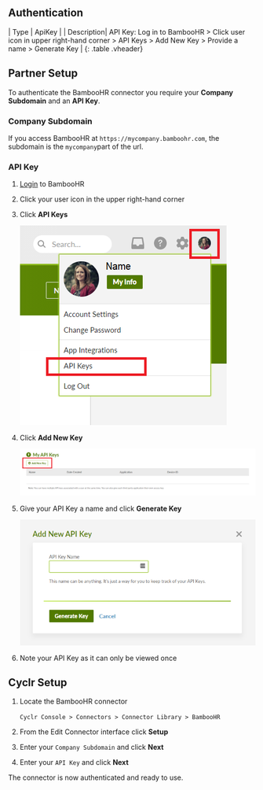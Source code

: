 
<section class="authentication" markdown="1">

## Authentication

| Type      | ApiKey |
| Description| API Key: Log in to BambooHR > Click user icon in upper right-hand corner > API Keys > Add New Key > Provide a name > Generate Key |
{: .table .vheader}

</section>

<section class="setup partner" markdown="1">

## Partner Setup

<div class="section-content" markdown="1">

To authenticate the BambooHR connector you require your **Company Subdomain** and an **API Key**.

### Company Subdomain

 If you access BambooHR at ``https://mycompany.bamboohr.com``, the subdomain is the ``mycompany``part of the url.

### API Key

1. [Login](https://app.bamboohr.com/login/) to BambooHR
2. Click your user icon in the upper right-hand corner
3. Click **API Keys**

   ![unifier field](./images/bamboohr_1.png)
   
4. Click **Add New Key**

   ![unifier field](./images/bamboohr_2.png)
   
5. Give your API Key a name and click **Generate Key**

   ![unifier field](./images/bamboohr_3.png)
   
6. Note your API Key as it can only be viewed once

</div>

</section>

<section class="setup cyclr" markdown="1">

## Cyclr Setup

<div class="section-content" markdown="1">

1. Locate the BambooHR connector

   ```Cyclr Console > Connectors > Connector Library > BambooHR```

2. From the Edit Connector interface click **Setup**

3. Enter your ``Company Subdomain`` and click **Next**

4. Enter your ``API Key`` and click **Next**

The connector is now authenticated and ready to use.

</div>

</section>